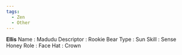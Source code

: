 ```yaml
---
tags:
  - Zen
  - Other
---
```

**Ellis** 
Name : Madudu 
Descriptor : Rookie 
Bear Type : Sun 
Skill : Sense Honey 
Role : Face 
Hat : Crown